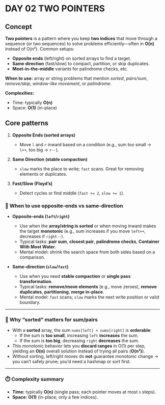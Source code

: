 # DAY 02 TWO POINTERS

## Concept
**Two pointers** is a pattern where you keep **two indices** that move through a sequence (or two sequences) to solve problems efficiently—often in **O(n)** instead of O(n²).
Common setups:

* **Opposite ends** (left/right) on sorted arrays to find a target.
* **Same direction** (fast/slow) to compact, partition, or skip duplicates.
* **Meet-in-the-middle** variants for palindrome checks, etc.

**When to use:** array or string problems that mention *sorted*, *pairs/sum*, *remove/skip*, *window-like movement*, or *palindrome*.

**Complexities:**

* Time: typically **O(n)**
* Space: **O(1)** (in-place)

## Core patterns

1. **Opposite Ends (sorted arrays)**

   * Move `l` and `r` inward based on a condition (e.g., sum too small → `l++`, too big → `r--`).
2. **Same Direction (stable compaction)**

   * `slow` marks the place to write; `fast` scans. Great for removing elements or duplicates.
3. **Fast/Slow (Floyd’s)**

   * Detect cycles or find middle (`fast += 2`, `slow += 1`).

### 🔎 When to use opposite-ends vs same-direction

- **Opposite-ends (`left`/`right`)**
  - Use when the **array/string is sorted** or when moving inward makes the target **monotonic** (e.g., sum increases if you move `left++`, decreases if `right--`).
  - Typical tasks: **pair sum**, **closest pair**, **palindrome checks**, **Container With Most Water**.
  - Mental model: shrink the search space from both sides based on a comparison.

- **Same-direction (`slow`/`fast`)**
  - Use when you need **stable compaction** or **single pass transformation**.
  - Typical tasks: **remove/move elements** (e.g., move zeroes), **remove duplicates**, **partitioning**, **merge in-place**.
  - Mental model: `fast` scans; `slow` marks the next write position or valid boundary.

---

### 🧭 Why “sorted” matters for sum/pairs

- With a **sorted** array, the sum `nums[left] + nums[right]` is **orderable**:
  - If the sum is **too small**, increasing `left` **increases** the sum.
  - If the sum is **too big**, decreasing `right` **decreases** the sum.
- This monotonic behavior lets you **discard ranges** in O(1) per step, yielding an **O(n)** overall solution instead of trying all pairs (**O(n²)**).
- Without sorting, left/right moves do **not** guarantee monotonic change → you can’t safely prune; you’d need a hashmap or sort first.

---

### ⏱️ Complexity summary

- **Time:** typically **O(n)** (single pass; each pointer moves at most `n` steps).  
- **Space:** **O(1)** (in-place; only a few indices).

